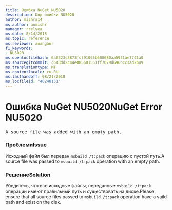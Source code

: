```yaml
---
title: Ошибка NuGet NU5020
description: Код ошибки NU5020
author: mishra14
ms.author: anmishr
manager: rrelyea
ms.date: 8/14/2018
ms.topic: reference
ms.reviewer: anangaur
f1_keywords:
- NU5020
ms.openlocfilehash: 6a6323c3873fcf91065b600680aa5931ae7741a0
ms.sourcegitcommit: c643dd2c44e085601551ff7079d696bcc3ad2b49
ms.translationtype: MT
ms.contentlocale: ru-RU
ms.lasthandoff: 08/21/2018
ms.locfileid: "40248151"
---
```

# <a name="nuget-error-nu5020"></a><span data-ttu-id="084c3-103">Ошибка NuGet NU5020</span><span class="sxs-lookup"><span data-stu-id="084c3-103">NuGet Error NU5020</span></span>
<pre>A source file was added with an empty path.</pre>

### <a name="issue"></a><span data-ttu-id="084c3-104">Проблеми</span><span class="sxs-lookup"><span data-stu-id="084c3-104">Issue</span></span>

<span data-ttu-id="084c3-105">Исходный файл был передан `msbuild /t:pack` операцию с пустой путь.</span><span class="sxs-lookup"><span data-stu-id="084c3-105">A source file was passed to `msbuild /t:pack` operation with an empty path.</span></span>


### <a name="solution"></a><span data-ttu-id="084c3-106">Решение</span><span class="sxs-lookup"><span data-stu-id="084c3-106">Solution</span></span>

<span data-ttu-id="084c3-107">Убедитесь, что все исходные файлы, переданные `msbuild /t:pack` операции имеют правильный путь и существовать на диске.</span><span class="sxs-lookup"><span data-stu-id="084c3-107">Please ensure that all source files passed to `msbuild /t:pack` operation have a vaild path and exist on the disk.</span></span>

